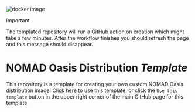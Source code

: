 ![docker image](https://github.com/FAIRmat-NFDI/nomad-distribution-template/actions/workflows/docker-publish.yml/badge.svg)

> [!IMPORTANT] 
> The templated repository will run a GitHub action on creation which might take a few minutes.
> After the workflow finishes you should refresh the page and this message should disappear.

# NOMAD Oasis Distribution *Template*
This repository is a template for creating your own custom NOMAD Oasis distribution image.
Click [here](https://github.com/new?template_name=nomad-distribution-template&template_owner=FAIRmat-NFDI)
to use this template, or click the `Use this template` button in the upper right corner of
the main GitHub page for this template.
